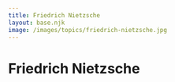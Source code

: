 ```yaml
---
title: Friedrich Nietzsche
layout: base.njk
image: /images/topics/friedrich-nietzsche.jpg
---
```


# Friedrich Nietzsche